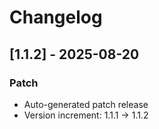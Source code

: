 # Changelog

## [1.1.2] - 2025-08-20

### Patch
- Auto-generated patch release
- Version increment: 1.1.1 → 1.1.2

